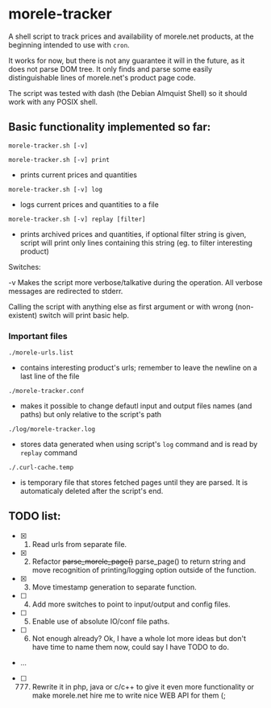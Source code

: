 # morele-tracker
A shell script to track prices and availability of morele.net products, at the beginning intended to use with `cron`.

It works for now, but there is not any guarantee it will in the future, as it does not parse DOM tree. It only finds and parse some easily distinguishable lines of morele.net's product page code.

The script was tested with dash (the Debian Almquist Shell) so it should work with any POSIX shell.

## Basic functionality implemented so far:
`morele-tracker.sh [-v]`

`morele-tracker.sh [-v] print`
  - prints current prices and quantities

`morele-tracker.sh [-v] log`
  - logs current prices and quantities to a file

`morele-tracker.sh [-v] replay [filter]`
  - prints archived prices and quantities, if optional filter string is given, script will print only lines containing this string (eg. to filter interesting product)

Switches:

  -v   Makes the script more verbose/talkative during the operation. All verbose messages are redirected to stderr.

Calling the script with anything else as first argument or with wrong (non-existent) switch will print basic help.

### Important files
`./morele-urls.list`
- contains interesting product's urls; remember to leave the newline on a last line of the file

`./morele-tracker.conf`
- makes it possible to change defautl input and output files names (and paths) but only relative to the script's path

`./log/morele-tracker.log`
- stores data generated when using script's `log` command and is read by `replay` command

`./.curl-cache.temp`
- is temporary file that stores fetched pages until they are parsed. It is automaticaly deleted after the script's end.

## TODO list:
  - [x] 1. Read urls from separate file.
  - [x] 2. Refactor ~~parse_morele_page()~~ parse_page() to return string and move recognition of printing/logging option outside of the function.
  - [x] 3. Move timestamp generation to separate function.
  - [ ] 4. Add more switches to point to input/output and config files.
  - [ ] 5. Enable use of absolute IO/conf file paths.
  - [ ] 6. Not enough already? Ok, I have a whole lot more ideas but don't have time to name them now, could say I have TODO to do.
  - ...
  - [ ] 777. Rewrite it in php, java or c/c++ to give it even more functionality or make morele.net hire me to write nice WEB API for them (;
